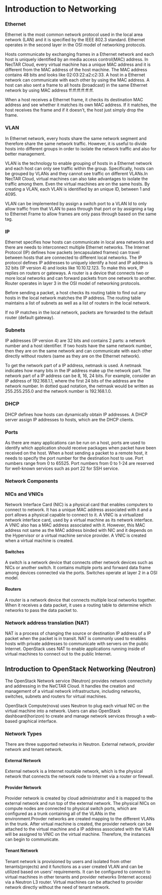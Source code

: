 # Introduction to Networking

### Ethernet

Ethernet is the most common network protocol used in the local area network (LAN) and
it is specified by the IEEE 802.3 standard. Ethernet operates in the second layer
in the OSI model of networking protocols.

Hosts communicate by exchanging frames in a Ethernet network and each host is uniquely
identified by an media access control(MAC) address. In NecTAR Cloud, every virtual
machine has a unique MAC address and it is different from the MAC address of the
host machine. The MAC address contains 48 bits and looks like 02:03:22:a2:c2:33.
A host in a Ethernet network can communicate with each other by using the MAC address.
A host can also sent a frame to all hosts (broadcast) in the same Ethernet network
by using MAC address ff:ff:ff:ff:ff:ff.

When a host receives a Ethernet frame, it checks its destination MAC address and
see whether it matches its own MAC address. If it matches, the host receives the
frame and if it doesn't, the host just simply drop the frame.

### VLAN

In Ethernet network, every hosts share the same network segment and therefore share
the same network traffic. However, it is useful to divide hosts into different groups
in order to isolate the network traffic and also for better management.

VLAN is the technology to enable grouping of hosts in a Ethernet network and each
host can only see traffic within the group. Specifically, hosts can be grouped by
VLANs and they cannot see traffic on different VLANs.In NecTAR Cloud, virtual
machines can also take advantages to isolate the traffic among them. Even the virtual
machines are on the same hosts. By creating a VLAN, each VLAN is identified by an
unique ID, between 1 and 4095.

VLAN can be implemented by assign a switch port to a VLAN Id to only allow traffic
from that VLAN to pass through that port or by assigning a tag to Ethernet Frame
to allow frames are only pass through based on the same tag.

### IP

Ethernet specifies how hosts can communicate in local area networks and there are
needs to interconnect multiple Ethernet networks. The Internet Protocol (IP)
defines how packets (encapsulated frames) can travel between hosts that are connected
to different local networks. The IP protocol defines IP addresses to uniquely identify
a host and IP address is 32 bits (IP version 4) and looks like 10.10.12.123. To
make this work, IP replies on routers or gateways. A router is a device that connects
two or more local networks and can forward packets from one network to another.
Router operates in layer 3 in the OSI model of networking protocols.

Before sending a packet, a host checks its routing table to find out any hosts
in the local network matches the IP address. The routing table maintains a list of
subnets as well as a list of routers in the local network.

If no IP matches in the local network, packets are forwarded to the default router
(default gateway).

### Subnets

IP addresses (IP version 4) are 32 bits and contains 2 parts: a network number
and a host identifier. If two hosts have the same network number, then they are
on the same network and can communicate with each other directly without routers
(same as they are on the Ethernet network).

To get the network part of a IP address, netmask is used. A netmask indicates
how many bits in the IP address make up the network part. The network part of
a IP address can be 8, 16, 24 bits. For example, consider an IP address of
192.168.1.1, where the first 24 bits of the address are the network number. In
dotted quad notation, the netmask would be written as 255.255.255.0 and the network
number is 192.168.1.0.

### DHCP

DHCP defines how hosts can dynamically obtain IP addresses. A DHCP server assign
IP addresses to hosts, which are the DHCP clients.

### Ports

As there are many applications can be run on a host, ports are used to identify
which application should receive packages when packet have been received on
the host. When a host sending a packet to a remote host, it needs to specify the
port number for the destination host to use. Port numbers range from 0 to 65525.
Port numbers from 0 to 1-24 are reserved for well-known services such as port 22
for SSH service.

### Network Components

### NICs and VNICs

Network Interface Card (NIC) is a physical card that enables computers to connect
to network. It has a unique MAC address associated with it and a port allows
a physical capable to connect to it. A VNIC is a virtualized network interface card,
used by a virtual machine as its network interface. A VNIC also has a MAC address
associated with it. However, this MAC address not same as the MAC address binded
with NIC and it depends on the Hypervisor or a virtual machine service provider.
A VNIC is created when a virtual machine is created.


#### Switches

A switch is a network device that connects other network devices such as NICs or
another switch. It contains multiple ports and forward data frame among devices
connected via the ports. Switches operate at layer 2 in a OSI model.


#### Routers

A router is a network device that connects multiple local networks together. When
it receives a data packet, it uses a routing table to determine which networks
to pass the data packet to.


### Network address translation (NAT)

NAT is a process of changing the source or destination IP address of a IP packet when
the packet is in transit. NAT is commonly used to enables hosts with private addresses
to communicate with servers on the public Internet. OpenStack uses NAT to enable
applications running inside of virtual machines to connect out to the public Internet.


## Introduction to OpenStack Networking (Neutron)

The OpenStack Network service (Neutron) provides network connectivity and addressing
in the NeCTAR Cloud. It handles the creation and management of a virtual network
infrastructure, including networks, switches, subnets and routers for virtual machines.

OpenStack Compute(nova) uses Neutron to plug each virtual NIC on the virtual machine
into a network. Users can also OpenStack dashboard(horizon) to create and manage
network services through a web-based graphical interface.

### Network Types

There are three supported networks in Neutron. External network, provider network
and tenant network.

#### External Network

External network is a Internet routable network, which is the physical network that
connects the network node to Internet via a router or firewall.

#### Provider Network

Provider network is created by cloud administrator and it is mapped to the external
network and run top of the external network. The physical NICs on compute nodes
are connected to physical switch ports, which are configured as a trunk containing
all of the VLANs in the environment.Provder networks are created mapping to the
different VLANs in the trunk. After virtual machine is created, the provider network
can be attached to the virtual machine and a IP address associated with the VLAN
will be assigned to VNIC on the virtual machine. Therefore, the instances can
begin to communicate.


#### Tenant Network

Tenant network is provisioned by users and isolated from other tenants(projects) and
it functions as a user created VLAN and can be utilized based on users' requirements.
It can be configured to connect to virtual machines in other tenants and
provider networks (Internet access) via a Neutron L3 router. Virtual machines can
be attached to provider network directly without the need of tenant network.
